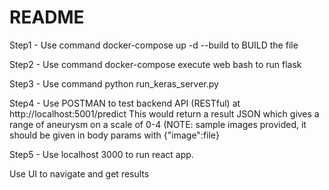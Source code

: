 # README


Step1 - Use command docker-compose up -d --build to BUILD the file

Step2 - Use command docker-compose execute web bash to run flask

Step3 - Use command python run_keras_server.py

Step4 - Use POSTMAN to test backend API (RESTful) at http://localhost:5001/predict
        This would return a result JSON which gives a range of aneurysm on a scale of 0-4
        (NOTE: sample images provided, it should be given in body params with {"image":file}
        
Step5 - Use localhost 3000 to run react app.

Use UI to navigate and get results
